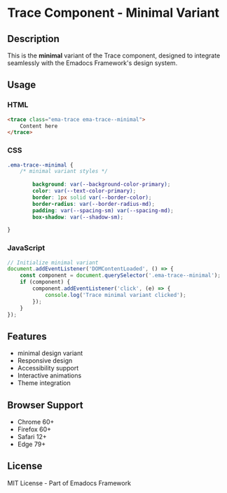 # Trace Component - Minimal Variant

## Description
This is the **minimal** variant of the Trace component, designed to integrate seamlessly with the Emadocs Framework's design system.

## Usage

### HTML
```html
<trace class="ema-trace ema-trace--minimal">
    Content here
</trace>
```

### CSS
```css
.ema-trace--minimal {
    /* minimal variant styles */
    
        background: var(--background-color-primary);
        color: var(--text-color-primary);
        border: 1px solid var(--border-color);
        border-radius: var(--border-radius-md);
        padding: var(--spacing-sm) var(--spacing-md);
        box-shadow: var(--shadow-sm);
    
}
```

### JavaScript
```javascript
// Initialize minimal variant
document.addEventListener('DOMContentLoaded', () => {
    const component = document.querySelector('.ema-trace--minimal');
    if (component) {
        component.addEventListener('click', (e) => {
            console.log('Trace minimal variant clicked');
        });
    }
});
```

## Features
- minimal design variant
- Responsive design
- Accessibility support
- Interactive animations
- Theme integration

## Browser Support
- Chrome 60+
- Firefox 60+
- Safari 12+
- Edge 79+

## License
MIT License - Part of Emadocs Framework
